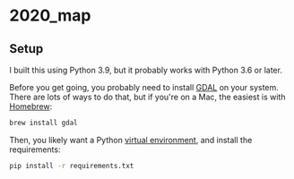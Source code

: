 # 2020_map

## Setup

I built this using Python 3.9, but it probably works with Python 3.6 or later.

Before you get going, you probably need to install [GDAL](https://gdal.org/) on your system. There are lots of ways to do that, but if you're on a Mac, the easiest is with [Homebrew](https://brew.sh/):

```sh
brew install gdal
```

Then, you likely want a Python [virtual environment](https://docs.python.org/3/library/venv.html), and install the requirements:

```sh
pip install -r requirements.txt
```
